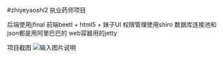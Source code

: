 #zhiyeyaoshi2
执业药师项目

后端使用jfinal
前端beetl + html5 + 妹子UI
权限管理使用shiro
数据库连接池和json都是用阿里巴巴的
web容器用的jetty

项目截图
![输入图片说明](http://git.oschina.net/uploads/images/2015/0505/093110_a6f83c80_128393.png "在这里输入图片标题")